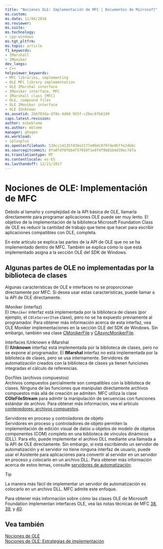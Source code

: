 ```yaml
---
title: "Nociones OLE: Implementación de MFC | Documentos de Microsoft"
ms.custom: 
ms.date: 11/04/2016
ms.reviewer: 
ms.suite: 
ms.technology:
- cpp-windows
ms.tgt_pltfrm: 
ms.topic: article
f1_keywords:
- IMarshall
- IMoniker
dev_langs:
- C++
helpviewer_keywords:
- MFC libraries, implementing
- OLE MFC library implementation
- OLE IMarshal interface
- IMoniker interface, MFC
- IMarshall class [MFC]
- OLE, compound files
- OLE IMoniker interface
- OLE IUnknown
ms.assetid: 2b67016a-d78e-4d60-925f-c28ec8fb6180
caps.latest.revision: 
author: mikeblome
ms.author: mblome
manager: ghogen
ms.workload:
- cplusplus
ms.openlocfilehash: 530cc14135fd38e2177e00dc87974e96ffe24b6c
ms.sourcegitcommit: 8fa8fdf0fbb4f57950f1e8f4f9b81b4d39ec7d7a
ms.translationtype: MT
ms.contentlocale: es-ES
ms.lasthandoff: 12/21/2017
---
```

# <a name="ole-background-mfc-implementation"></a>Nociones de OLE: Implementación de MFC
Debido al tamaño y complejidad de la API básica de OLE, llamarla directamente para programar aplicaciones OLE puede ser muy lento. El objetivo de la implementación de la biblioteca Microsoft Foundation Class de OLE es reducir la cantidad de trabajo que tiene que hacer para escribir aplicaciones compatibles con OLE, completa.  
  
 En este artículo se explica las partes de la API de OLE que no se ha implementado dentro de MFC. También se explica cómo lo que está implementado asigna a la sección OLE del SDK de Windows.  
  
##  <a name="_core_portions_of_ole_not_implemented_by_the_class_library"></a>Algunas partes de OLE no implementadas por la biblioteca de clases  
 Algunas características de OLE e interfaces no se proporcionan directamente por MFC. Si desea usar estas características, puede llamar a la API de OLE directamente.  
  
 IMoniker (interfaz)  
 El `IMoniker` interfaz está implementada por la biblioteca de clases (por ejemplo, el `COleServerItem` clase), pero no se ha expuesto previamente al programador. Para obtener más información acerca de esta interfaz, vea OLE Moniker implementaciones en la sección OLE del SDK de Windows. Sin embargo, también vea clase [CMonikerFile](../mfc/reference/cmonikerfile-class.md) y [CAsyncMonikerFile](../mfc/reference/casyncmonikerfile-class.md).  
  
 Interfaces IUnknown e IMarshal  
 El **IUnknown** interfaz está implementada por la biblioteca de clases, pero no se expone al programador. El **IMarshal** interfaz no está implementada por la biblioteca de clases, pero se usa internamente. Servidores de automatización creados con la biblioteca de clases ya tienen funciones integradas el cálculo de referencias.  
  
 Docfiles (archivos compuestos)  
 Archivos compuestos parcialmente son compatibles con la biblioteca de clases. Ninguna de las funciones que manipulan directamente archivos compuestos más allá de creación se admiten. MFC utiliza la clase **COleFileStream** para admitir la manipulación de secuencias con funciones estándar de archivo. Para obtener más información, vea el artículo [contenedores: archivos compuestos](../mfc/containers-compound-files.md).  
  
 Servidores en proceso y controladores de objeto  
 Servidores en proceso y controladores de objeto permiten la implementación de edición visual de datos u objetos de modelo de objetos componentes (COM) completo en una biblioteca de vínculos dinámicos (DLL). Para ello, puede implementar el archivo DLL mediante una llamada a la API de OLE directamente. Sin embargo, si está escribiendo un servidor de automatización y el servidor no tiene ninguna interfaz de usuario, puede usar el Asistente para aplicaciones para convertir al servidor en un servidor en proceso y colocarlo en un archivo DLL. Para obtener más información acerca de estos temas, consulte [servidores de automatización](../mfc/automation-servers.md).  
  
> [!TIP]
>  La manera más fácil de implementar un servidor de automatización es colocarlo en un archivo DLL. MFC admite este enfoque.  
  
 Para obtener más información sobre cómo las clases OLE de Microsoft Foundation implementan interfaces OLE, vea las notas técnicas de MFC [38](../mfc/tn038-mfc-ole-iunknown-implementation.md), [39](../mfc/tn039-mfc-ole-automation-implementation.md), y [40](../mfc/tn040-mfc-ole-in-place-resizing-and-zooming.md).  
  
## <a name="see-also"></a>Vea también  
 [Nociones de OLE](../mfc/ole-background.md)   
 [Nociones de OLE: Estrategias de implementación](../mfc/ole-background-implementation-strategies.md)

